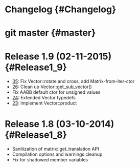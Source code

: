 # Changelog {#Changelog}

# git master {#master}

# Release 1.9 (02-11-2015) {#Release1_9}

* [35](https://github.com/Eyescale/vmmlib/pull/35):
  Fix Vector::rotate and cross, add Matrix-from-iter-ctor
* [26](https://github.com/Eyescale/vmmlib/pull/26):
  Clean up Vector::get_sub_vector()
* Fix AABB default ctor for unsigned values
* [24](https://github.com/Eyescale/vmmlib/pull/24):
  Extended Vector typedefs
* [23](https://github.com/Eyescale/vmmlib/pull/23):
  Implement Vector::product

# Release 1.8 (03-10-2014) {#Release1_8}

* Sanitization of matrix::get_translation API
* Compilation options and warnings cleanup
* Fix for shadowed member variables
